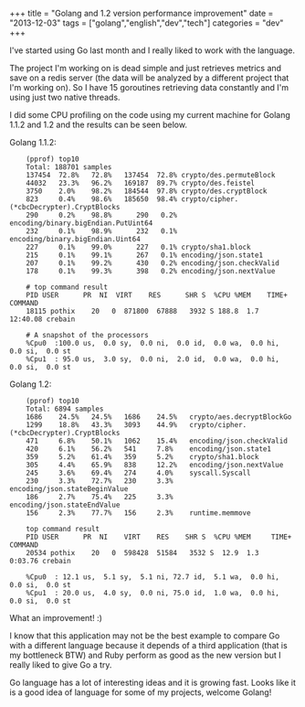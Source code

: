 +++
title = "Golang and 1.2 version performance improvement"
date = "2013-12-03"
tags = ["golang","english","dev","tech"]
categories = "dev"
+++

I've started using Go last month and I really liked to work with the language.

The project I'm working on is dead simple and just retrieves metrics and save on
a redis server (the data will be analyzed by a different project that I'm
working on). So I have 15 goroutines retrieving data constantly and I'm using
just two native threads.

I did some CPU profiling on the code using my current machine for Golang 1.1.2
and 1.2 and the results can be seen below.

Golang 1.1.2:

        (pprof) top10
        Total: 188701 samples
        137454  72.8%   72.8%   137454  72.8% crypto/des.permuteBlock
        44032   23.3%   96.2%   169187  89.7% crypto/des.feistel
        3750    2.0%    98.2%   184544  97.8% crypto/des.cryptBlock
        823     0.4%    98.6%   185650  98.4% crypto/cipher.(*cbcDecrypter).CryptBlocks
        290     0.2%    98.8%      290   0.2% encoding/binary.bigEndian.PutUint64
        232     0.1%    98.9%      232   0.1% encoding/binary.bigEndian.Uint64
        227     0.1%    99.0%      227   0.1% crypto/sha1.block
        215     0.1%    99.1%      267   0.1% encoding/json.state1
        207     0.1%    99.2%      430   0.2% encoding/json.checkValid
        178     0.1%    99.3%      398   0.2% encoding/json.nextValue

        # top command result
        PID USER      PR  NI  VIRT    RES      SHR S  %CPU %MEM    TIME+  COMMAND
        18115 pothix    20   0  871800  67888   3932 S 188.8  1.7  12:40.08 crebain

        # A snapshot of the processors
        %Cpu0  :100.0 us,  0.0 sy,  0.0 ni,  0.0 id,  0.0 wa,  0.0 hi,  0.0 si,  0.0 st
        %Cpu1  : 95.0 us,  3.0 sy,  0.0 ni,  2.0 id,  0.0 wa,  0.0 hi,  0.0 si,  0.0 st

Golang 1.2:

        (pprof) top10
        Total: 6894 samples
        1686    24.5%   24.5%   1686    24.5%   crypto/aes.decryptBlockGo
        1299    18.8%   43.3%   3093    44.9%   crypto/cipher.(*cbcDecrypter).CryptBlocks
        471     6.8%    50.1%   1062    15.4%   encoding/json.checkValid
        420     6.1%    56.2%   541     7.8%    encoding/json.state1
        359     5.2%    61.4%   359     5.2%    crypto/sha1.block
        305     4.4%    65.9%   838     12.2%   encoding/json.nextValue
        245     3.6%    69.4%   274     4.0%    syscall.Syscall
        230     3.3%    72.7%   230     3.3%    encoding/json.stateBeginValue
        186     2.7%    75.4%   225     3.3%    encoding/json.stateEndValue
        156     2.3%    77.7%   156     2.3%    runtime.memmove

        top command result
        PID USER      PR  NI    VIRT    RES    SHR S  %CPU %MEM     TIME+ COMMAND
        20534 pothix    20   0  598428  51584   3532 S  12.9  1.3   0:03.76 crebain

        %Cpu0  : 12.1 us,  5.1 sy,  5.1 ni, 72.7 id,  5.1 wa,  0.0 hi,  0.0 si,  0.0 st
        %Cpu1  : 20.0 us,  4.0 sy,  0.0 ni, 75.0 id,  1.0 wa,  0.0 hi,  0.0 si,  0.0 st

What an improvement! :)

I know that this application may not be the best example to compare Go with a
different language because it depends of a third application (that is my
bottleneck BTW) and Ruby perform as good as the new version but I really liked
to give Go a try.

Go language has a lot of interesting ideas and it is growing fast.
Looks like it is a good idea of language for some of my projects, welcome Golang!
